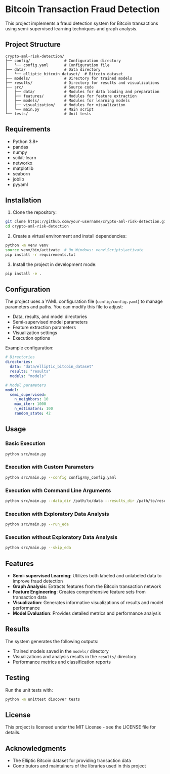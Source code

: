 # Bitcoin Transaction Fraud Detection

This project implements a fraud detection system for Bitcoin transactions using semi-supervised learning techniques and graph analysis.

## Project Structure

```
crypto-aml-risk-detection/
├── config/               # Configuration directory
│   └── config.yaml       # Configuration file
├── data/                 # Data directory
│   └── elliptic_bitcoin_dataset/  # Bitcoin dataset
├── models/               # Directory for trained models
├── results/              # Directory for results and visualizations
├── src/                  # Source code
│   ├── data/             # Modules for data loading and preparation
│   ├── features/         # Modules for feature extraction
│   ├── models/           # Modules for learning models
│   ├── visualization/    # Modules for visualization
│   └── main.py           # Main script
└── tests/                # Unit tests
```

## Requirements

- Python 3.8+
- pandas
- numpy
- scikit-learn
- networkx
- matplotlib
- seaborn
- joblib
- pyyaml

## Installation

1. Clone the repository:
```bash
git clone https://github.com/your-username/crypto-aml-risk-detection.git
cd crypto-aml-risk-detection
```

2. Create a virtual environment and install dependencies:
```bash
python -m venv venv
source venv/bin/activate  # On Windows: venv\Scripts\activate
pip install -r requirements.txt
```

3. Install the project in development mode:
```bash
pip install -e .
```

## Configuration

The project uses a YAML configuration file (`config/config.yaml`) to manage parameters and paths. You can modify this file to adjust:

- Data, results, and model directories
- Semi-supervised model parameters
- Feature extraction parameters
- Visualization settings
- Execution options

Example configuration:
```yaml
# Directories
directories:
  data: "data/elliptic_bitcoin_dataset"
  results: "results"
  models: "models"

# Model parameters
model:
  semi_supervised:
    n_neighbors: 10
    max_iter: 1000
    n_estimators: 100
    random_state: 42
```

## Usage

### Basic Execution

```bash
python src/main.py
```

### Execution with Custom Parameters

```bash
python src/main.py --config config/my_config.yaml
```

### Execution with Command Line Arguments

```bash
python src/main.py --data_dir /path/to/data --results_dir /path/to/results --n_components 128
```

### Execution with Exploratory Data Analysis

```bash
python src/main.py --run_eda
```

### Execution without Exploratory Data Analysis

```bash
python src/main.py --skip_eda
```

## Features

- **Semi-supervised Learning**: Utilizes both labeled and unlabeled data to improve fraud detection
- **Graph Analysis**: Extracts features from the Bitcoin transaction network
- **Feature Engineering**: Creates comprehensive feature sets from transaction data
- **Visualization**: Generates informative visualizations of results and model performance
- **Model Evaluation**: Provides detailed metrics and performance analysis

## Results

The system generates the following outputs:

- Trained models saved in the `models/` directory
- Visualizations and analysis results in the `results/` directory
- Performance metrics and classification reports

## Testing

Run the unit tests with:

```bash
python -m unittest discover tests
```

## License

This project is licensed under the MIT License - see the LICENSE file for details.

## Acknowledgments

- The Elliptic Bitcoin dataset for providing transaction data
- Contributors and maintainers of the libraries used in this project